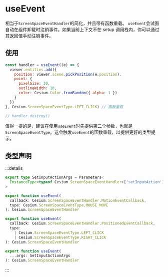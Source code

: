 # useEvent

相当于`ScreenSpaceEventHandler`的简化，并且带有函数重载。
`useEvent`会试图自动在组件卸载时注销事件。如果当前上下文不在 setup 调用栈内，你可以通过其返回值手动注销事件。

## 使用

```js {10}
const handler = useEvent((e) => {
  viewer.entities.add({
    position: viewer.scene.pickPosition(e.position),
    point: {
      pixelSize: 30,
      outlineWidth: 10,
      color: Cesium.Color.fromRandom({ alpha: 1 })
    }
  })
}, Cesium.ScreenSpaceEventType.LEFT_CLICK) // 函数重载

// handler.destroy()
```

值得一提的是，建议在使用`useEvent`时先提供第二个参数，也就是`ScreenSpaceEventType`。这会触发`useEvent`的函数重载，以提供更好的类型提示。

## 类型声明

:::details

```ts
export type SetInputActionArgs = Parameters<
  InstanceType<typeof Cesium.ScreenSpaceEventHandler>['setInputAction']
>

export function useEvent(
  callback: Cesium.ScreenSpaceEventHandler.MotionEventCallback,
  type: Cesium.ScreenSpaceEventType.MOUSE_MOVE
): Cesium.ScreenSpaceEventHandler

export function useEvent(
  callback: Cesium.ScreenSpaceEventHandler.PositionedEventCallback,
  type:
    | Cesium.ScreenSpaceEventType.LEFT_CLICK
    | Cesium.ScreenSpaceEventType.RIGHT_CLICK
): Cesium.ScreenSpaceEventHandler

export function useEvent(
  ...args: SetInputActionArgs
): Cesium.ScreenSpaceEventHandler
```

:::
